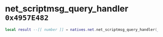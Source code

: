 # net_scriptmsg_query_handler `0x4957E482`

```lua
local result --[[ number ]] = natives.net.net_scriptmsg_query_handler(_unk0 --[[ number ]], _unk1 --[[ number ]])
```